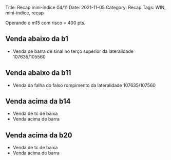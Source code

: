 Title: Recap mini-índice 04/11
Date: 2021-11-05
Category: Recap
Tags: WIN, mini-índice, recap

Operando o m15 com risco = 400 pts.  
  
## Venda abaixo da b1
  * Venda de barra de sinal no terço superior da lateralidade 107635/105560
  
## Venda abaixo da b11
  * Venda da falha do falso rompimento da lateralidade 107635/107560
  
## Venda acima da b14
* Venda de tc de baixa
* Venda acima de barra

## Venda acima da b20
* Venda de tc de baixa
* Venda acima de barra
